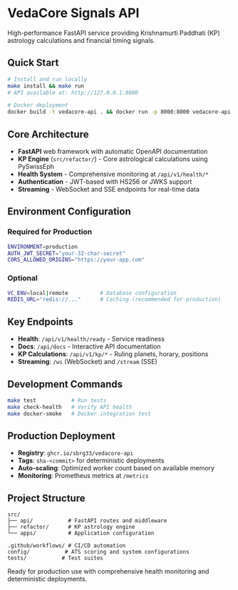 # VedaCore Signals API

High-performance FastAPI service providing Krishnamurti Paddhati (KP) astrology calculations and financial timing signals.

## Quick Start

```bash
# Install and run locally
make install && make run
# API available at: http://127.0.0.1:8000

# Docker deployment
docker build -t vedacore-api . && docker run -p 8000:8000 vedacore-api
```

## Core Architecture

- **FastAPI** web framework with automatic OpenAPI documentation
- **KP Engine** (`src/refactor/`) - Core astrological calculations using PySwissEph
- **Health System** - Comprehensive monitoring at `/api/v1/health/*`
- **Authentication** - JWT-based with HS256 or JWKS support
- **Streaming** - WebSocket and SSE endpoints for real-time data

## Environment Configuration

### Required for Production
```bash
ENVIRONMENT=production
AUTH_JWT_SECRET="your-32-char-secret"
CORS_ALLOWED_ORIGINS="https://your-app.com"
```

### Optional
```bash
VC_ENV=local|remote          # Database configuration
REDIS_URL="redis://..."      # Caching (recommended for production)
```

## Key Endpoints

- **Health**: `/api/v1/health/ready` - Service readiness
- **Docs**: `/api/docs` - Interactive API documentation  
- **KP Calculations**: `/api/v1/kp/*` - Ruling planets, horary, positions
- **Streaming**: `/ws` (WebSocket) and `/stream` (SSE)

## Development Commands

```bash
make test           # Run tests
make check-health   # Verify API health
make docker-smoke   # Docker integration test
```

## Production Deployment

- **Registry**: `ghcr.io/sbrg33/vedacore-api`
- **Tags**: `sha-<commit>` for deterministic deployments
- **Auto-scaling**: Optimized worker count based on available memory
- **Monitoring**: Prometheus metrics at `/metrics`

## Project Structure

```
src/
├── api/           # FastAPI routes and middleware
├── refactor/      # KP astrology engine
└── apps/          # Application configuration

.github/workflows/ # CI/CD automation
config/           # ATS scoring and system configurations
tests/           # Test suites
```

Ready for production use with comprehensive health monitoring and deterministic deployments.